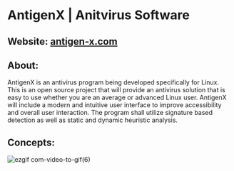 # AntigenX | Anitvirus Software

## Website: [antigen-x.com](https://antigen-x.com/)    

## About:      
AntigenX is an antivirus program being developed specifically for Linux. This is an open source project that will provide an antivirus solution that is easy to use whether you are an average or advanced Linux user. AntigenX will include a modern and intuitive user interface to improve accessibility and overall user interaction. The program shall utilize signature based detection as well as static and dynamic heuristic analysis.       

## Concepts:         
![ezgif com-video-to-gif(6)](https://user-images.githubusercontent.com/22214754/112762164-25248380-8fb3-11eb-9c6c-100d8f869b5e.gif) 
